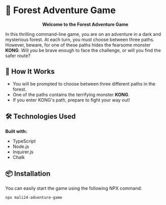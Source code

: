 # 🌲 Forest Adventure Game

<p align="center">
  <strong>Welcome to the Forest Adventure Game</strong>
</p>

<p>
  In this thrilling command-line game, you are on an adventure in a dark and mysterious forest. At each turn, you must choose between three paths. However, beware, for one of these paths hides the fearsome monster <strong>KONG</strong>. Will you be brave enough to face the challenge, or will you find the safer route?
</p>

## 🚀 How It Works
<ul>
  <li>You will be prompted to choose between three different paths in the forest.</li>
  <li>One of the paths contains the terrifying monster <strong>KONG</strong>.</li>
  <li>If you enter KONG's path, prepare to fight your way out!</li>
</ul>

## 🛠 Technologies Used
<p>
  <strong>Built with:</strong>
</p>
<ul>
  <li>TypeScript</li>
  <li>Node.js</li>
  <li>Inquirer.js</li>
  <li>Chalk</li>
</ul>

## 📦 Installation
<p>
  You can easily start the game using the following NPX command:
</p>

```bash
npx mali24-adventure-game

 
